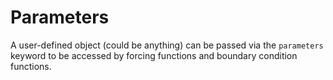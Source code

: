 # Parameters
A user-defined object (could be anything) can be passed via the `parameters` keyword to be accessed by forcing functions
and boundary condition functions.
